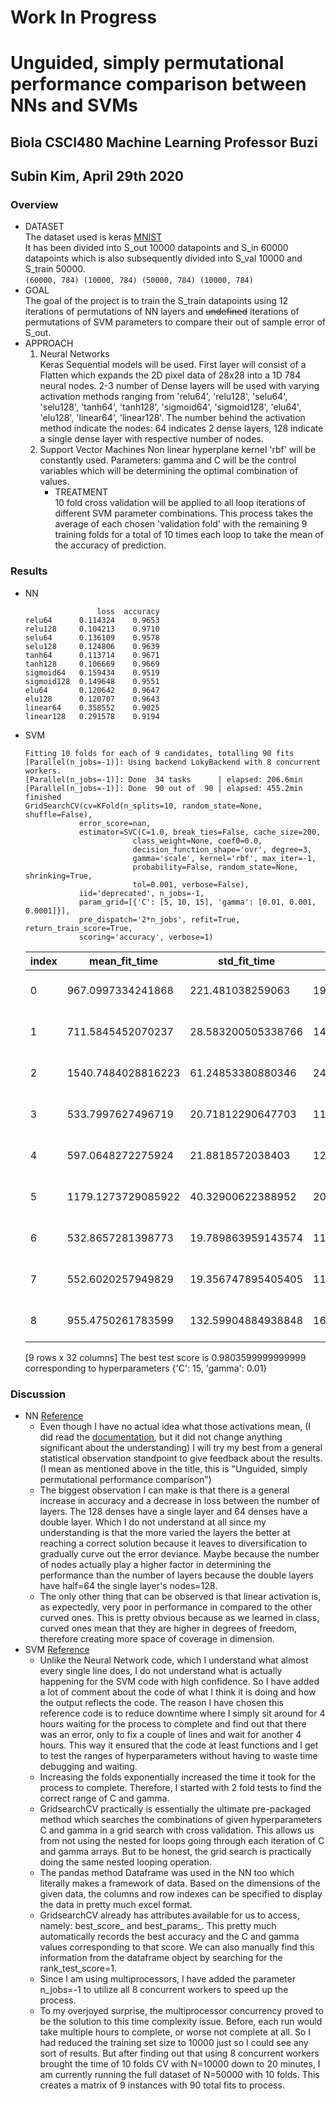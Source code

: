 # Work In Progress
# Unguided, simply permutational performance comparison between NNs and SVMs
## Biola CSCI480 Machine Learning Professor Buzi
## Subin Kim, April 29th 2020
### Overview
- DATASET  
  The dataset used is keras [MNIST](https://keras.io/datasets/#mnist-database-of-handwritten-digits)  
  It has been divided into S_out 10000 datapoints and S_in 60000 datapoints which is also subsequently divided into S_val 10000 and S_train 50000.  
`(60000, 784) (10000, 784) (50000, 784) (10000, 784)`  
- GOAL  
  The goal of the project is to train the S_train datapoints using 12 iterations of permutations of NN layers and ~~undefined~~ iterations of permutations of SVM parameters to compare their out of sample error of S_out.
- APPROACH
  1. Neural Networks  
    Keras Sequential models will be used. First layer will consist of a Flatten which expands the 2D pixel data of 28x28 into a 1D 784 neural nodes. 2-3 number of Dense layers will be used with varying activation methods ranging from 'relu64', 'relu128', 'selu64', 'selu128', 'tanh64', 'tanh128', 'sigmoid64', 'sigmoid128', 'elu64', 'elu128', 'linear64', 'linear128'. The number behind the activation method indicate the nodes: 64 indicates 2 dense layers, 128 indicate a single dense layer with respective number of nodes.
  2. Support Vector Machines
    Non linear hyperplane kernel 'rbf' will be constantly used. Parameters: gamma and C will be the control variables which will be determining the optimal combination of values. 
     - TREATMENT    
        10 fold cross validation will be applied to all loop iterations of different SVM parameter combinations. This process takes the average of each chosen 'validation fold' with the remaining 9 training folds for a total of 10 times each loop to take the mean of the accuracy of prediction.
### Results
- NN  
    ```
                    loss  accuracy
    relu64      0.114324    0.9653
    relu128     0.104213    0.9710
    selu64      0.136109    0.9578
    selu128     0.124806    0.9639
    tanh64      0.113714    0.9671
    tanh128     0.106669    0.9669
    sigmoid64   0.159434    0.9519
    sigmoid128  0.149648    0.9551
    elu64       0.120642    0.9647
    elu128      0.120707    0.9643
    linear64    0.358552    0.9025
    linear128   0.291578    0.9194
    ```
- SVM  
    ```
    Fitting 10 folds for each of 9 candidates, totalling 90 fits
    [Parallel(n_jobs=-1)]: Using backend LokyBackend with 8 concurrent workers.
    [Parallel(n_jobs=-1)]: Done  34 tasks      | elapsed: 206.6min
    [Parallel(n_jobs=-1)]: Done  90 out of  90 | elapsed: 455.2min finished
    GridSearchCV(cv=KFold(n_splits=10, random_state=None, shuffle=False),
                error_score=nan,
                estimator=SVC(C=1.0, break_ties=False, cache_size=200,
                            class_weight=None, coef0=0.0,
                            decision_function_shape='ovr', degree=3,
                            gamma='scale', kernel='rbf', max_iter=-1,
                            probability=False, random_state=None, shrinking=True,
                            tol=0.001, verbose=False),
                iid='deprecated', n_jobs=-1,
                param_grid=[{'C': [5, 10, 15], 'gamma': [0.01, 0.001, 0.0001]}],
                pre_dispatch='2*n_jobs', refit=True, return_train_score=True,
                scoring='accuracy', verbose=1)
    ```

    | index | mean_fit_time      | std_fit_time       | mean_score_time    | std_score_time     | param_C | param_gamma | params                     | split0_test_score | split1_test_score | split2_test_score | split3_test_score | split4_test_score | split5_test_score | split6_test_score | split7_test_score | split8_test_score | split9_test_score | mean_test_score    | std_test_score        | rank_test_score | split0_train_score | split1_train_score | split2_train_score | split3_train_score | split4_train_score | split5_train_score | split6_train_score | split7_train_score | split8_train_score | split9_train_score | mean_train_score   | std_train_score        |
    | ----- | ------------------ | ------------------ | ------------------ | ------------------ | ------- | ----------- | -------------------------- | ----------------- | ----------------- | ----------------- | ----------------- | ----------------- | ----------------- | ----------------- | ----------------- | ----------------- | ----------------- | ------------------ | --------------------- | --------------- | ------------------ | ------------------ | ------------------ | ------------------ | ------------------ | ------------------ | ------------------ | ------------------ | ------------------ | ------------------ | ------------------ | ---------------------- |
    | 0     | 967.0997334241868  | 221.481038259063   | 197.92709214687346 | 45.692426798532345 | 5       | 0.01        | {'C': 5, 'gamma': 0.01}    | 0.9832            | 0.9798            | 0.98              | 0.982             | 0.9802            | 0.9798            | 0.979             | 0.9812            | 0.9796            | 0.9728            | 0.97976            | 0.002611972434770313  | 3               | 0.9983777777777778 | 0.9982888888888889 | 0.9981111111111111 | 0.9981333333333333 | 0.9981777777777778 | 0.9983111111111111 | 0.9981333333333333 | 0.9981777777777778 | 0.9981333333333333 | 0.9982444444444445 | 0.9982088888888889 | 8.675209464865504e-05  |
    | 1     | 711.5845452070237  | 28.583200505338766 | 141.55831360816956 | 4.7538508834504105 | 5       | 0.001       | {'C': 5, 'gamma': 0.001}   | 0.9526            | 0.944             | 0.9418            | 0.9498            | 0.9476            | 0.9458            | 0.9416            | 0.946             | 0.946             | 0.937             | 0.94522            | 0.0042013807254282385 | 6               | 0.953              | 0.954              | 0.9537777777777777 | 0.9536666666666667 | 0.9542             | 0.9536222222222223 | 0.9544888888888889 | 0.9539111111111112 | 0.9540222222222222 | 0.9541555555555555 | 0.9538844444444445 | 0.00038487451859241424 |
    | 2     | 1540.7484028816223 | 61.24853380880346  | 244.97226030826567 | 7.632229342593626  | 5       | 0.0001      | {'C': 5, 'gamma': 0.0001}  | 0.9322            | 0.9188            | 0.915             | 0.9256            | 0.9244            | 0.9244            | 0.912             | 0.9222            | 0.9172            | 0.9116            | 0.92034            | 0.006256548569299213  | 9               | 0.9219777777777778 | 0.9230666666666667 | 0.9237555555555556 | 0.9231555555555555 | 0.9232222222222223 | 0.9229555555555555 | 0.9240666666666667 | 0.9232666666666667 | 0.9233333333333333 | 0.9242444444444444 | 0.9233044444444444 | 0.000603123556737223   |
    | 3     | 533.7997627496719  | 20.71812290647703  | 111.44342470169067 | 3.6996022427286204 | 10      | 0.01        | {'C': 10, 'gamma': 0.01}   | 0.983             | 0.9812            | 0.9818            | 0.9828            | 0.9818            | 0.9796            | 0.9788            | 0.9812            | 0.9794            | 0.9738            | 0.98034            | 0.0025582024939398316 | 2               | 0.9995333333333334 | 0.9995333333333334 | 0.9994666666666666 | 0.9995777777777778 | 0.9995333333333334 | 0.9995333333333334 | 0.9994             | 0.9995333333333334 | 0.9995111111111111 | 0.9996222222222222 | 0.9995244444444443 | 5.639367795756763e-05  |
    | 4     | 597.0648272275924  | 21.8818572038403   | 123.77281205654144 | 4.604467213055486  | 10      | 0.001       | {'C': 10, 'gamma': 0.001}  | 0.9584            | 0.9496            | 0.9472            | 0.9544            | 0.9534            | 0.952             | 0.9472            | 0.9508            | 0.9528            | 0.943             | 0.95088            | 0.004135891681366919  | 5               | 0.9614444444444444 | 0.9623111111111111 | 0.9614             | 0.9614444444444444 | 0.9614666666666667 | 0.9623333333333334 | 0.9623111111111111 | 0.9618222222222222 | 0.9620888888888889 | 0.9621111111111111 | 0.9618733333333334 | 0.0003818150285797887  |
    | 5     | 1179.1273729085922 | 40.32900622388952  | 206.96622948646547 | 7.2238332572443245 | 10      | 0.0001      | {'C': 10, 'gamma': 0.0001} | 0.9372            | 0.9252            | 0.922             | 0.932             | 0.9304            | 0.9296            | 0.9192            | 0.9278            | 0.9264            | 0.9182            | 0.9268000000000001 | 0.005607851638551078  | 8               | 0.9295555555555556 | 0.9301555555555555 | 0.9308888888888889 | 0.9303555555555556 | 0.9303555555555556 | 0.9300888888888889 | 0.9314444444444444 | 0.9308             | 0.9306444444444445 | 0.9316             | 0.9305888888888889 | 0.000592150297904703   |
    | 6     | 532.8657281398773  | 19.789863959143574 | 110.97789912223816 | 3.949825825274087  | 15      | 0.01        | {'C': 15, 'gamma': 0.01}   | 0.9828            | 0.9812            | 0.9816            | 0.983             | 0.9816            | 0.9794            | 0.9786            | 0.9816            | 0.9794            | 0.9744            | 0.9803599999999999 | 0.002422890835345235  | 1               | 0.9998444444444444 | 0.9998444444444444 | 0.9998888888888889 | 0.9998666666666667 | 0.9998666666666667 | 0.9998444444444444 | 0.9998444444444444 | 0.9999111111111111 | 0.9998888888888889 | 0.9998222222222222 | 0.9998622222222222 | 2.591534175488736e-05  |
    | 7     | 552.6020257949829  | 19.356747895405405 | 117.00086154937745 | 4.243640648568996  | 15      | 0.001       | {'C': 15, 'gamma': 0.001}  | 0.9604            | 0.9532            | 0.9516            | 0.9588            | 0.9566            | 0.956             | 0.9514            | 0.9536            | 0.9544            | 0.946             | 0.9541999999999999 | 0.003896665240946426  | 4               | 0.9665777777777778 | 0.9672888888888889 | 0.9665777777777778 | 0.9663777777777778 | 0.9664666666666667 | 0.9669111111111112 | 0.9673333333333334 | 0.9671555555555555 | 0.9664444444444444 | 0.9675333333333334 | 0.9668666666666667 | 0.0004086714397642899  |
    | 8     | 955.4750261783599  | 132.59904884938848 | 160.7187686920166  | 53.816893253142936 | 15      | 0.0001      | {'C': 15, 'gamma': 0.0001} | 0.9404            | 0.9294            | 0.924             | 0.9338            | 0.9328            | 0.9328            | 0.9232            | 0.93              | 0.9284            | 0.9234            | 0.9298200000000001 | 0.005164068163763903  | 7               | 0.9339777777777778 | 0.9342             | 0.9348444444444445 | 0.9348             | 0.9341555555555555 | 0.9346222222222222 | 0.9352             | 0.9347111111111112 | 0.9345333333333333 | 0.9357333333333333 | 0.9346777777777777 | 0.000494538068539283   |
    

    [9 rows x 32 columns]
    The best test score is 0.9803599999999999 corresponding to hyperparameters {'C': 15, 'gamma': 0.01}

### Discussion  
  - NN [Reference](https://www.tensorflow.org/guide/keras/train_and_evaluate)
    - Even though I have no actual idea what those activations mean, (I did read the [documentation](https://keras.io/activations/), but it did not change anything significant about the understanding) I will try my best from a general statistical observation standpoint to give feedback about the results. (I mean as mentioned above in the title, this is "Unguided, simply permutational performance comparison")
    - The biggest observation I can make is that there is a general increase in accuracy and a decrease in loss between the number of layers. The 128 denses have a single layer and 64 denses have a double layer. Which I do not understand at all since my understanding is that the more varied the layers the better at reaching a correct solution because it leaves to diversification to gradually curve out the error deviance. Maybe because the number of nodes actually play a higher factor in determining the performance than the number of layers because the double layers have half=64 the single layer's nodes=128.
    - The only other thing that can be observed is that linear activation is, as expectedly, very poor in performance in compared to the other curved ones. This is pretty obvious because as we learned in class, curved ones mean that they are higher in degrees of freedom, therefore creating more space of coverage in dimension.  
  - SVM [Reference](https://www.kaggle.com/nishan192/mnist-digit-recognition-using-svm)
    - Unlike the Neural Network code, which I understand what almost every single line does, I do not understand what is actually happening for the SVM code with high confidence. So I have added a lot of comment about the code of what I think it is doing and how the output reflects the code. The reason I have chosen this reference code is to reduce downtime where I simply sit around for 4 hours waiting for the process to complete and find out that there was an error, only to fix a couple of lines and wait for another 4 hours. This way it ensured that the code at least functions and I get to test the ranges of hyperparameters without having to waste time debugging and waiting. 
    - Increasing the folds exponentially increased the time it took for the process to complete. Therefore, I started with 2 fold tests to find the correct range of C and gamma.
    - GridsearchCV practically is essentially the ultimate pre-packaged method which searches the combinations of given hyperparameters C and gamma in a grid search with cross validation. This allows us from not using the nested for loops going through each iteration of C and gamma arrays. But to be honest, the grid search is practically doing the same nested looping operation.
    - The pandas method Dataframe was used in the NN too which literally makes a framework of data. Based on the dimensions of the given data, the columns and row indexes can be specified to display the data in pretty much excel format.
    - GridsearchCV already has attributes available for us to access, namely: best_score_ and best_params_. This pretty much automatically records the best accuracy and the C and gamma values corresponding to that score. We can also manually find this information from the dataframe object by searching for the rank_test_score=1.
    - Since I am using multiprocessors, I have added the parameter n_jobs=-1 to utilize all 8 concurrent workers to speed up the process. 
    - To my overjoyed surprise, the multiprocessor concurrency proved to be the solution to this time complexity issue. Before, each run would take multiple hours to complete, or worse not complete at all. So I had reduced the training set size to 10000 just so I could see any sort of results. But after finding out that using 8 concurrent workers brought the time of 10 folds CV with N=10000 down to 20 minutes, I am currently running the full dataset of N=50000 with 10 folds. This creates a matrix of 9 instances with 90 total fits to process. 

